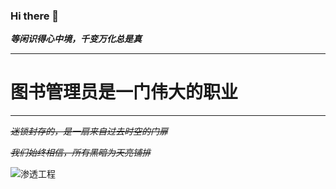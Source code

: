 ### Hi there 👋
 ***等闲识得心中境，千变万化总是真***
***
# 图书管理员是一门伟大的职业
***
*~~迷锁封存的，是一扇来自过去时空的门扉~~*

*~~我们始终相信，所有黑暗为天亮铺排~~*

![](https://img.shields.io/badge/%E4%BB%A3%E5%8F%B7-%E9%87%8F%E5%AD%90%E6%82%A6-9cf "渗透工程")








<!--
**disappearmc/disappearmc** is a ✨ _special_ ✨ repository because its `README.md` (this file) appears on your GitHub profile.

Here are some ideas to get you started:

- 🔭 I’m currently working on ...
- 🌱 I’m currently learning ...
- 👯 I’m looking to collaborate on ...
- 🤔 I’m looking for help with ...
- 💬 Ask me about ...
- 📫 How to reach me: ...
- 😄 Pronouns: ...
- ⚡ Fun fact: ...
-->
